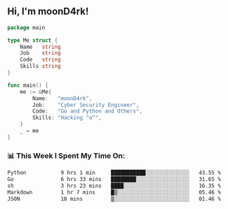 <h2> Hi, I'm moonD4rk!</h2>

```go
package main

type Me struct {
	Name   string
	Job    string
	Code   string
	Skills string
}

func main() {
	me := &Me{
		Name:   "moonD4rk",
		Job:    "Cyber Security Engineer",
		Code:   "Go and Python and Others",
		Skills: "Hacking ^o^",
	}
	_ = me
}
```

<h3>📊 This Week I Spent My Time On:</h3>
<!-- <img align='right' src="https://github-readme-stats.vercel.app/api?username=moond4rk&show_icons=true&theme=radical", width="300" height="150"> -->

<!--START_SECTION:waka-->

```txt
Python           9 hrs 1 min     ███████████░░░░░░░░░░░░░░   43.55 %
Go               6 hrs 33 mins   ████████░░░░░░░░░░░░░░░░░   31.65 %
sh               3 hrs 23 mins   ████░░░░░░░░░░░░░░░░░░░░░   16.35 %
Markdown         1 hr 7 mins     █▒░░░░░░░░░░░░░░░░░░░░░░░   05.46 %
JSON             18 mins         ▒░░░░░░░░░░░░░░░░░░░░░░░░   01.46 %
```

<!--END_SECTION:waka-->

